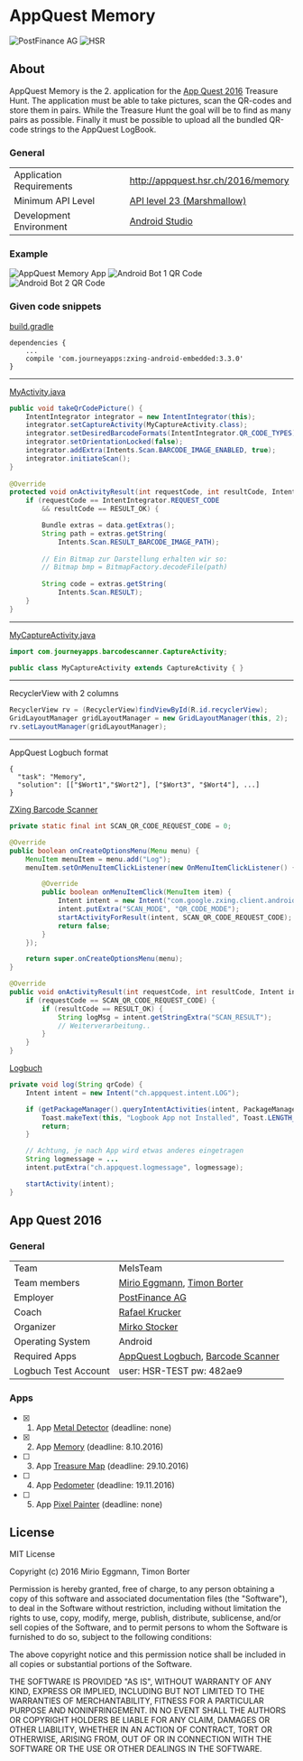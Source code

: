 # AppQuest Memory

![PostFinance AG](https://upload.wikimedia.org/wikipedia/commons/thumb/9/95/PostFinance_Logo.svg/langfr-330px-PostFinance_Logo.svg.png)
![HSR](http://appquest.hsr.ch/images/fho.png)

## About

AppQuest Memory is the 2. application for the [App Quest 2016](http://appquest.hsr.ch/) Treasure Hunt. The application must be able to take pictures, scan the QR-codes and store them in pairs. While the Treasure Hunt the goal will be to find as many pairs as possible. Finally it must be possible to upload all the bundled QR-code strings to the AppQuest LogBook.

### General
|   |  |
|---|---|
| Application Requirements | http://appquest.hsr.ch/2016/memory |
| Minimum API Level | [API level 23 (Marshmallow)](https://developer.android.com/about/versions/marshmallow/android-6.0.html) |
| Development Environment | [Android Studio](https://developer.android.com/studio/index.html) |

### Example
![AppQuest Memory App](http://appquest.hsr.ch/2016/wp-content/uploads/Screenshot_20160513-111219-254x300.png)
![Android Bot 1 QR Code](http://appquest.hsr.ch/2016/wp-content/uploads/IMG_20160811_141119-300x224.jpg)
![Android Bot 2 QR Code](http://appquest.hsr.ch/2016/wp-content/uploads/IMG_20160811_141145-300x224.jpg)

### Given code snippets
[build.gradle](https://gist.github.com/misto/9401c90cd3b499493708e481e14808d9#file-build-gradle)
```
dependencies {
    ...
    compile 'com.journeyapps:zxing-android-embedded:3.3.0'
}
```

---

[MyActivity.java](https://gist.github.com/misto/fe6e36338b5a29ec7e9f1765a20ac41e#file-myactivity-java)
```java
public void takeQrCodePicture() {
    IntentIntegrator integrator = new IntentIntegrator(this);
    integrator.setCaptureActivity(MyCaptureActivity.class);
    integrator.setDesiredBarcodeFormats(IntentIntegrator.QR_CODE_TYPES);
    integrator.setOrientationLocked(false);
    integrator.addExtra(Intents.Scan.BARCODE_IMAGE_ENABLED, true);
    integrator.initiateScan();
}
    
@Override
protected void onActivityResult(int requestCode, int resultCode, Intent data) {
    if (requestCode == IntentIntegrator.REQUEST_CODE 
        && resultCode == RESULT_OK) {

        Bundle extras = data.getExtras();
        String path = extras.getString(
            Intents.Scan.RESULT_BARCODE_IMAGE_PATH);
        
        // Ein Bitmap zur Darstellung erhalten wir so:
        // Bitmap bmp = BitmapFactory.decodeFile(path)
        
        String code = extras.getString(
            Intents.Scan.RESULT);
    }
}
```

---

[MyCaptureActivity.java](https://gist.github.com/misto/f2bb63ef256eea26c10b0a4925b74a54#file-mycaptureactivity-java)
```java
import com.journeyapps.barcodescanner.CaptureActivity;

public class MyCaptureActivity extends CaptureActivity { }
```

---

RecyclerView with 2 columns
```java
RecyclerView rv = (RecyclerView)findViewById(R.id.recyclerView);
GridLayoutManager gridLayoutManager = new GridLayoutManager(this, 2);
rv.setLayoutManager(gridLayoutManager);
```

---

AppQuest Logbuch format
```
{
  "task": "Memory",
  "solution": [["$Wort1","$Wort2"], ["$Wort3", "$Wort4"], ...]
}
```

[ZXing Barcode Scanner](https://gist.github.com/misto/3938337#file-gistfile1-java)
```java
private static final int SCAN_QR_CODE_REQUEST_CODE = 0;

@Override
public boolean onCreateOptionsMenu(Menu menu) {
	MenuItem menuItem = menu.add("Log");
	menuItem.setOnMenuItemClickListener(new OnMenuItemClickListener() {

		@Override
		public boolean onMenuItemClick(MenuItem item) {
			Intent intent = new Intent("com.google.zxing.client.android.SCAN");
			intent.putExtra("SCAN_MODE", "QR_CODE_MODE");
			startActivityForResult(intent, SCAN_QR_CODE_REQUEST_CODE);
			return false;
		}
	});

	return super.onCreateOptionsMenu(menu);
}

@Override
public void onActivityResult(int requestCode, int resultCode, Intent intent) {
	if (requestCode == SCAN_QR_CODE_REQUEST_CODE) {
		if (resultCode == RESULT_OK) {
			String logMsg = intent.getStringExtra("SCAN_RESULT");
			// Weiterverarbeitung..
		}
	}
}
```

[Logbuch](https://gist.github.com/misto/3938488#file-gistfile1-java)
```java
private void log(String qrCode) {
	Intent intent = new Intent("ch.appquest.intent.LOG");

	if (getPackageManager().queryIntentActivities(intent, PackageManager.MATCH_DEFAULT_ONLY).isEmpty()) {
		Toast.makeText(this, "Logbook App not Installed", Toast.LENGTH_LONG).show();
		return;
	}

	// Achtung, je nach App wird etwas anderes eingetragen
	String logmessage = ...
	intent.putExtra("ch.appquest.logmessage", logmessage);

	startActivity(intent);
}
```

## App Quest 2016

### General

|   |  |
|---|---|
| Team | MeIsTeam |
| Team members | [Mirio Eggmann](https://github.com/luvirx), [Timon Borter](https://github.com/bbortt) |
| Employer | [PostFinance AG](https://www.postfinance.ch/) |
| Coach | [Rafael Krucker](mailto:rkrucker@hsr.ch) |
| Organizer | [Mirko Stocker](https://github.com/misto) |
| Operating System | Android |
| Required Apps | [AppQuest Logbuch](http://appquest.hsr.ch/logbuch.apk), [Barcode Scanner](https://play.google.com/store/apps/details?id=com.google.zxing.client.android)|
| Logbuch Test Account | user: HSR-TEST pw: 482ae9 |

### Apps
- [x] 1. App [Metal Detector](https://github.com/luvirx/appquest-metal-detector) (deadline: none)
- [x] 2. App [Memory](https://github.com/luvirx/appquest-memory) (deadline: 8.10.2016)
- [ ] 3. App [Treasure Map]() (deadline: 29.10.2016)
- [ ] 4. App [Pedometer]() (deadline: 19.11.2016)
- [ ] 5. App [Pixel Painter]() (deadline: none)

## License
MIT License

Copyright (c) 2016 Mirio Eggmann, Timon Borter

Permission is hereby granted, free of charge, to any person obtaining a copy
of this software and associated documentation files (the "Software"), to deal
in the Software without restriction, including without limitation the rights
to use, copy, modify, merge, publish, distribute, sublicense, and/or sell
copies of the Software, and to permit persons to whom the Software is
furnished to do so, subject to the following conditions:

The above copyright notice and this permission notice shall be included in all
copies or substantial portions of the Software.

THE SOFTWARE IS PROVIDED "AS IS", WITHOUT WARRANTY OF ANY KIND, EXPRESS OR
IMPLIED, INCLUDING BUT NOT LIMITED TO THE WARRANTIES OF MERCHANTABILITY,
FITNESS FOR A PARTICULAR PURPOSE AND NONINFRINGEMENT. IN NO EVENT SHALL THE
AUTHORS OR COPYRIGHT HOLDERS BE LIABLE FOR ANY CLAIM, DAMAGES OR OTHER
LIABILITY, WHETHER IN AN ACTION OF CONTRACT, TORT OR OTHERWISE, ARISING FROM,
OUT OF OR IN CONNECTION WITH THE SOFTWARE OR THE USE OR OTHER DEALINGS IN THE
SOFTWARE.

